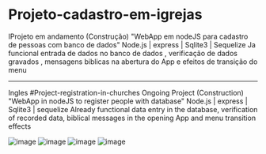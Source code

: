 # Projeto-cadastro-em-igrejas
 IProjeto em andamento (Construção)  "WebApp em nodeJS para cadastro de pessoas com banco de dados"
 Node.js | express | Sqlite3 | Sequelize 
 Ja funcional entrada de dados no banco de dados , verificação de dados gravados , mensagens biblicas na abertura
 do App e efeitos de transição do menu
 ___________________________________________________________________________________________________________________
 
 Ingles
 #Project-registration-in-churches
 Ongoing Project (Construction) "WebApp in nodeJS to register people with database"
 Node.js | express | Sqlite3 | sequelize
 Already functional data entry in the database, verification of recorded data, biblical messages in the opening
 App and menu transition effects

![image](https://user-images.githubusercontent.com/70297459/219554435-d899ebd6-eaad-437f-ac2a-1ba071178730.png)
![image](https://user-images.githubusercontent.com/70297459/219997730-9b2719b6-e82e-4625-9687-bfb30981a593.png)
![image](https://user-images.githubusercontent.com/70297459/219997675-cc0975a5-0511-47ea-bc47-d7156ae27831.png)
![image](https://user-images.githubusercontent.com/70297459/219822820-50386a05-317f-4897-a852-f9b550e1060f.png)

